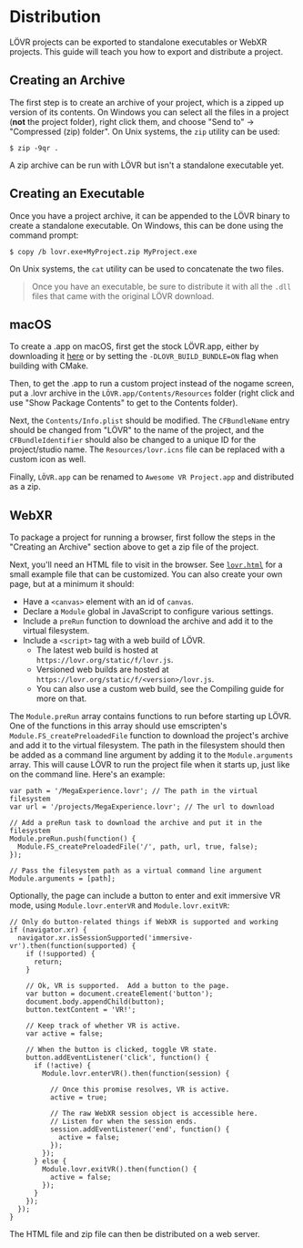 Distribution
===

LÖVR projects can be exported to standalone executables or WebXR projects.  This guide will teach you
how to export and distribute a project.

Creating an Archive
---

The first step is to create an archive of your project, which is a zipped up version of its
contents.  On Windows you can select all the files in a project (**not** the project folder), right
click them, and choose "Send to" -> "Compressed (zip) folder".  On Unix systems, the `zip` utility
can be used:

```
$ zip -9qr .
```

A zip archive can be run with LÖVR but isn't a standalone executable yet.

Creating an Executable
---

Once you have a project archive, it can be appended to the LÖVR binary to create a standalone
executable.  On Windows, this can be done using the command prompt:

```
$ copy /b lovr.exe+MyProject.zip MyProject.exe
```

On Unix systems, the `cat` utility can be used to concatenate the two files.

> Once you have an executable, be sure to distribute it with all the `.dll` files that came with the
original LÖVR download.

macOS
---

To create a .app on macOS, first get the stock LÖVR.app, either by downloading it
[here](https://lovr.org/download/mac) or by setting the `-DLOVR_BUILD_BUNDLE=ON` flag when building
with CMake.

Then, to get the .app to run a custom project instead of the nogame screen, put a .lovr archive in
the `LÖVR.app/Contents/Resources` folder (right click and use "Show Package Contents" to get to the
Contents folder).

Next, the `Contents/Info.plist` should be modified.  The `CFBundleName` entry should be changed from
"LÖVR" to the name of the project, and the `CFBundleIdentifier` should also be changed to a unique
ID for the project/studio name.  The `Resources/lovr.icns` file can be replaced with a custom icon
as well.

Finally, `LÖVR.app` can be renamed to `Awesome VR Project.app` and distributed as a zip.

WebXR
---

To package a project for running a browser, first follow the steps in the "Creating an Archive"
section above to get a zip file of the project.

Next, you'll need an HTML file to visit in the browser.  See [`lovr.html`](https://github.com/bjornbytes/lovr/blob/master/src/resources/lovr.html)
for a small example file that can be customized.  You can also create your own page, but at a
minimum it should:

- Have a `<canvas>` element with an id of `canvas`.
- Declare a `Module` global in JavaScript to configure various settings.
- Include a `preRun` function to download the archive and add it to the virtual filesystem.
- Include a `<script>` tag with a web build of LÖVR.
  - The latest web build is hosted at `https://lovr.org/static/f/lovr.js`.
  - Versioned web builds are hosted at `https://lovr.org/static/f/<version>/lovr.js`.
  - You can also use a custom web build, see the Compiling guide for more on that.

The `Module.preRun` array contains functions to run before starting up LÖVR.  One of the functions
in this array should use emscripten's `Module.FS_createPreloadedFile` function to download the
project's archive and add it to the virtual filesystem.  The path in the filesystem should then be
added as a command line argument by adding it to the `Module.arguments` array.  This will cause LÖVR
to run the project file when it starts up, just like on the command line.  Here's an example:

```
var path = '/MegaExperience.lovr'; // The path in the virtual filesystem
var url = '/projects/MegaExperience.lovr'; // The url to download

// Add a preRun task to download the archive and put it in the filesystem
Module.preRun.push(function() {
  Module.FS_createPreloadedFile('/', path, url, true, false);
});

// Pass the filesystem path as a virtual command line argument
Module.arguments = [path];
```

Optionally, the page can include a button to enter and exit immersive VR mode, using
`Module.lovr.enterVR` and `Module.lovr.exitVR`:

```
// Only do button-related things if WebXR is supported and working
if (navigator.xr) {
  navigator.xr.isSessionSupported('immersive-vr').then(function(supported) {
    if (!supported) {
      return;
    }

    // Ok, VR is supported.  Add a button to the page.
    var button = document.createElement('button');
    document.body.appendChild(button);
    button.textContent = 'VR!';

    // Keep track of whether VR is active.
    var active = false;

    // When the button is clicked, toggle VR state.
    button.addEventListener('click', function() {
      if (!active) {
        Module.lovr.enterVR().then(function(session) {

          // Once this promise resolves, VR is active.
          active = true;

          // The raw WebXR session object is accessible here.
          // Listen for when the session ends.
          session.addEventListener('end', function() {
            active = false;
          });
        });
      } else {
        Module.lovr.exitVR().then(function() {
          active = false;
        });
      }
    });
  });
}
```

The HTML file and zip file can then be distributed on a web server.
